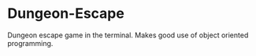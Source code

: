 # Dungeon-Escape
Dungeon escape game in the terminal. Makes good use of object oriented programming.
